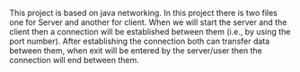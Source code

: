 This project is based on java networking. In this project there is two files one for Server and another for client. When we will start the server and the client then a connection will be established between them (i.e., by using the port number). After establishing the connection both can transfer data between them, when exit will be entered by the server/user then the connection will end between them.
